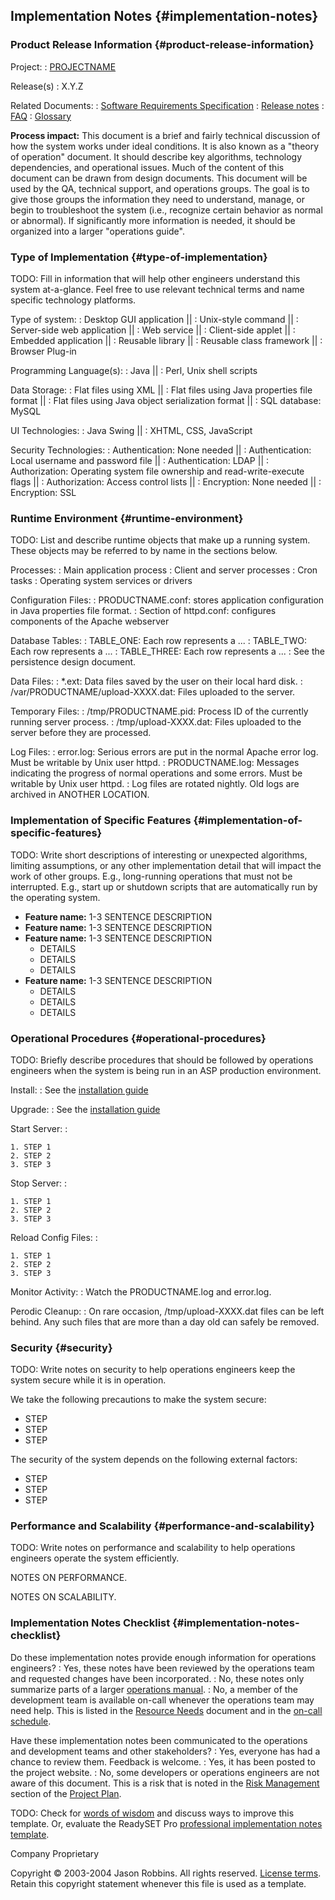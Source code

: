 Implementation Notes {#implementation-notes}
--------------------

### Product Release Information {#product-release-information}


Project:
:   [PROJECTNAME](index)

Release(s)
:   X.Y.Z

Related Documents:
:   [Software Requirements Specification](srs)
:   [Release notes](release-notes)
:   [FAQ](faq)
:   [Glossary](glossary)


**Process impact:** This document is a brief and fairly technical
discussion of how the system works under ideal conditions. It is also
known as a "theory of operation" document. It should describe key
algorithms, technology dependencies, and operational issues. Much of the
content of this document can be drawn from design documents. This
document will be used by the QA, technical support, and operations
groups. The goal is to give those groups the information they need to
understand, manage, or begin to troubleshoot the system (i.e., recognize
certain behavior as normal or abnormal). If significantly more
information is needed, it should be organized into a larger "operations
guide".

### Type of Implementation {#type-of-implementation}

TODO: Fill in information that will help other engineers understand this
system at-a-glance. Feel free to use relevant technical terms and name
specific technology platforms.

Type of system:
:   Desktop GUI application ||
:   Unix-style command ||
:   Server-side web application ||
:   Web service ||
:   Client-side applet ||
:   Embedded application ||
:   Reusable library ||
:   Reusable class framework ||
:   Browser Plug-in

Programming Language(s):
:   Java ||
:   Perl, Unix shell scripts

Data Storage:
:   Flat files using XML ||
:   Flat files using Java properties file format ||
:   Flat files using Java object serialization format ||
:   SQL database: MySQL

UI Technologies:
:   Java Swing ||
:   XHTML, CSS, JavaScript

Security Technologies:
:   Authentication: None needed ||
:   Authentication: Local username and password file ||
:   Authentication: LDAP ||
:   Authorization: Operating system file ownership and read-write-execute flags ||
:   Authorization: Access control lists ||
:   Encryption: None needed ||
:   Encryption: SSL


### Runtime Environment {#runtime-environment}

TODO: List and describe runtime objects that make up a running system.
These objects may be referred to by name in the sections below.

Processes:
:   Main application process
:   Client and server processes
:   Cron tasks
:   Operating system services or drivers

Configuration Files:
:   PRODUCTNAME.conf: stores application configuration in Java properties file format.
:   Section of httpd.conf: configures components of the Apache webserver

Database Tables:
:   TABLE_ONE: Each row represents a ...
:   TABLE_TWO: Each row represents a ...
:   TABLE_THREE: Each row represents a ...
:   See the persistence design document.

Data Files:
:   *.ext: Data files saved by the user on their local hard disk.
:   /var/PRODUCTNAME/upload-XXXX.dat: Files uploaded to the server.

Temporary Files:
:   /tmp/PRODUCTNAME.pid: Process ID of the currently running server process.
:   /tmp/upload-XXXX.dat: Files uploaded to the server before they are processed.

Log Files:
:   error.log: Serious errors are put in the normal Apache error log. Must be writable by Unix user httpd.
:   PRODUCTNAME.log: Messages indicating the progress of normal operations and some errors. Must be writable by Unix user httpd.
:   Log files are rotated nightly. Old logs are archived in ANOTHER LOCATION.

### Implementation of Specific Features {#implementation-of-specific-features}

TODO: Write short descriptions of interesting or unexpected algorithms,
limiting assumptions, or any other implementation detail that will
impact the work of other groups. E.g., long-running operations that must
not be interrupted. E.g., start up or shutdown scripts that are
automatically run by the operating system.

-   **Feature name:** 1-3 SENTENCE DESCRIPTION
-   **Feature name:** 1-3 SENTENCE DESCRIPTION
-   **Feature name:** 1-3 SENTENCE DESCRIPTION
    -   DETAILS
    -   DETAILS
    -   DETAILS
-   **Feature name:** 1-3 SENTENCE DESCRIPTION
    -   DETAILS
    -   DETAILS
    -   DETAILS

### Operational Procedures {#operational-procedures}

TODO: Briefly describe procedures that should be followed by operations
engineers when the system is being run in an ASP production environment.

Install:
:   See the [installation guide](install)

Upgrade:
:   See the [installation guide](install)

Start Server:
:

    1. STEP 1
    2. STEP 2
    3. STEP 3

Stop Server:
: 

    1. STEP 1
    2. STEP 2
    3. STEP 3

Reload Config Files:
:

    1. STEP 1
    2. STEP 2
    3. STEP 3

Monitor Activity:
:    Watch the PRODUCTNAME.log and error.log.

Perodic Cleanup:
:   On rare occasion, /tmp/upload-XXXX.dat files can be left behind. Any such files that are more than a day old can safely be removed.

### Security {#security}

TODO: Write notes on security to help operations engineers keep the
system secure while it is in operation.

We take the following precautions to make the system secure:

-   STEP
-   STEP
-   STEP

The security of the system depends on the following external factors:

-   STEP
-   STEP
-   STEP

### Performance and Scalability {#performance-and-scalability}

TODO: Write notes on performance and scalability to help operations
engineers operate the system efficiently.

NOTES ON PERFORMANCE.

NOTES ON SCALABILITY.

### Implementation Notes Checklist {#implementation-notes-checklist}

Do these implementation notes provide enough information for operations engineers?
:   Yes, these notes have been reviewed by the operations team and
    requested changes have been incorporated.
:   No, these notes only summarize parts of a larger [operations
    manual](LINK-TO-OPERTIONS-MANUAL).
:   No, a member of the development team is available on-call whenever
    the operations team may need help. This is listed in the [Resource
    Needs](resource-needs) document and in the [on-call
    schedule](LINK-TO-ON-CALL-SCHEDULE).

Have these implementation notes been communicated to the operations and development teams and other stakeholders?
:   Yes, everyone has had a chance to review them. Feedback is welcome.
:   Yes, it has been posted to the project website.
:   No, some developers or operations engineers are not aware of
    this document. This is a risk that is noted in the [Risk
    Management](plan#risks) section of the [Project
    Plan](plan).

TODO: Check for [words of
wisdom](http://readyset.tigris.org/words-of-wisdom/implementation-notes.html)
and discuss ways to improve this template. Or, evaluate the ReadySET Pro
[professional implementation notes
template](http://www.readysetpro.com/ "pro use case template and sample test plan").

Company Proprietary

Copyright © 2003-2004 Jason Robbins. All rights reserved. [License
terms](readyset-license.html). Retain this copyright statement whenever
this file is used as a template.


